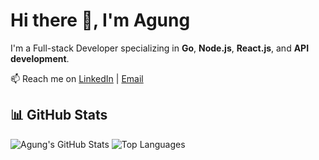# Hi there 👋, I'm Agung

I'm a Full-stack Developer specializing in **Go**, **Node.js**, **React.js**, and **API development**.

📫 Reach me on [LinkedIn](https://www.linkedin.com/in/agung-tri-pambudi-a5907244/) | [Email](mailto:agungtripambudi@gmail.com)


## 📊 GitHub Stats

![Agung's GitHub Stats](https://github-readme-stats.vercel.app/api?username=agungtp22&show_icons=true&theme=default&hide_title=true)
![Top Languages](https://github-readme-stats.vercel.app/api/top-langs/?username=agungtp22&layout=compact)
